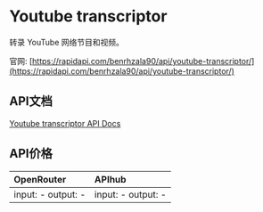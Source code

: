 # Youtube transcriptor

转录 YouTube 网络节目和视频。

官网: [https://rapidapi.com/benrhzala90/api/youtube-transcriptor/](https://rapidapi.com/benrhzala90/api/youtube-transcriptor/)

## API文档

[Youtube transcriptor API Docs](../apis/zh/Youtube_transcriptor.md)

## API价格

| OpenRouter | APIhub |
|:---|:---|
| input: - output: - | input: - output: - |
